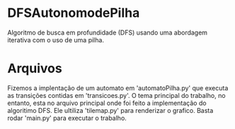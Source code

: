 # DFSAutonomodePilha
 Algoritmo de busca em profundidade (DFS) usando uma abordagem iterativa com o uso de uma pilha.
# Arquivos
 Fizemos a implentação de um automato em 'automatoPilha.py' que executa as transições contidas em 'transicoes.py'. O tema principal do trabalho, no entanto, esta no arquivo principal onde foi feito a implementação do algoritimo DFS. Ele ultiliza 'tilemap.py' para renderizar o grafico.
 Basta rodar 'main.py' para executar o trabalho.
